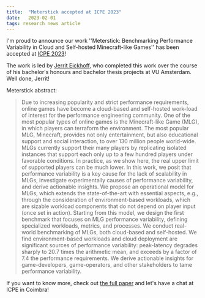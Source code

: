 ```yaml
---
title:  "Meterstick accepted at ICPE 2023"
date:   2023-02-01
tags: research news article
---
```


I'm proud to announce our work ''Meterstick: Benchmarking Performance Variability in Cloud and Self-hosted Minecraft-like Games'' has been accepted at [ICPE 2023](https://icpe2023.spec.org/)!

The work is led by [Jerrit Eickhoff](https://www.linkedin.com/in/jerrit-eickhoff/), who completed this work over the course of his bachelor's honours and bachelor thesis projects at VU Amsterdam. Well done, Jerrit!

Meterstick abstract:

> Due to increasing popularity and strict performance requirements,
online games have become a cloud-based and self-hosted work-load of interest for the performance engineering community. One
of the most popular types of online games is the Minecraft-like
Game (MLG), in which players can terraform the environment. The
most popular MLG, Minecraft, provides not only entertainment, but
also educational support and social interaction, to over 130 million
people world-wide. MLGs currently support their many players
by replicating isolated instances that support each only up to a
few hundred players under favorable conditions. In practice, as
we show here, the real upper limit of supported players can be
much lower. In this work, we posit that performance variability is
a key cause for the lack of scalability in MLGs, investigate experimentally causes of performance variability, and derive actionable
insights. We propose an operational model for MLGs, which extends the state-of-the-art with essential aspects, e.g., through the
consideration of environment-based workloads, which are sizable
workload components that do not depend on player input (once
set in action). Starting from this model, we design the first benchmark that focuses on MLG performance variability, defining specialized workloads, metrics, and processes. We conduct real-world
benchmarking of MLGs, both cloud-based and self-hosted. We find
environment-based workloads and cloud deployment are significant sources of performance variability: peak-latency degrades
sharply to 20.7 times the arithmetic mean, and exceeds by a factor
of 7.4 the performance requirements. We derive actionable insights
for game-developers, game-operators, and other stakeholders to
tame performance variability.

If you want to know more, check out [the full paper](https://atlarge-research.com/pdfs/2023-jeickhoff-Meterstick-ICPE2023.pdf) and let's have a chat at ICPE in Coimbra!
